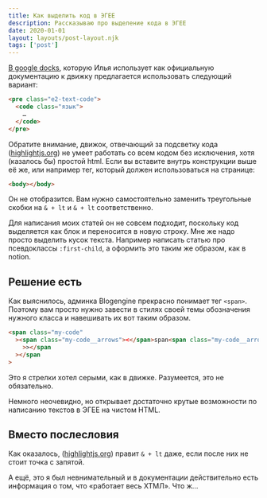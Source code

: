 ```yaml
---
title: Как выделить код в ЭГЕЕ
description: Рассказываю про выделение кода в ЭГЕЕ
date: 2020-01-01
layout: layouts/post-layout.njk
tags: ['post']
---
```

<!-- Excerpt Start -->
[В google docks](https://docs.google.com/document/d/1uLYj2bE2KltgDV8EoeYVbL0Zn1EWuDcFBuoqWPuRack/edit), которую Илья использует как официальную документацию к движку предлагается использовать следующий вариант:
<!-- Excerpt End -->

```html
<pre class="e2-text-code">
  <code class="язык">
    …
  </code>
</pre>
```

Обратите внимание, движок, отвечающий за подсветку кода ([highlightjs.org](highlightjs.org)) не умеет работать со всем кодом без исключения, хотя (казалось бы) простой html. Если вы вставите внутрь конструкции выше её же, или например тег, который должен использоваться на странице:

```html
<body></body>
```

Он не отобразится. Вам нужно самостоятельно заменить треугольные скобки на `& + lt` и `& + lt` соответственно.

Для написания моих статей он не совсем подходит, поскольку код выделяется как блок и переносится в новую строку. Мне же надо просто выделить кусок текста. Например написать статью про псевдоклассы `:first-child`, а оформить это таким же образом, как в notion.

## Решение есть

Как выяснилось, админка Blogengine прекрасно понимает тег `<span>`. Поэтому вам просто нужно завести в стилях своей темы обозначения нужного класса и навешивать их вот таким образом.

```html
<span class="my-code"
  ><span class="my-code__arrows"><</span>span<span class="my-code__arrows"
    >></span
  ></span
>
```

Это я стрелки хотел серыми, как в движке. Разумеется, это не обязательно.

Немного неочевидно, но открывает достаточно крутые возможности по написанию текстов в ЭГЕЕ на чистом HTML.

## Вместо послесловия

Как оказалось, ([highlightjs.org](highlightjs.org)) правит `& + lt` даже, если после них не стоит точка с запятой.

А ещё, это я был невнимательный и в документации действительно есть информация о том, что «работает весь ХТМЛ». Что ж...
